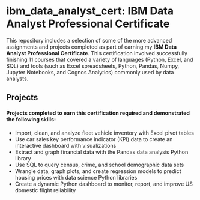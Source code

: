 # ibm_data_analyst_cert: IBM Data Analyst Professional Certificate
This repository includes a selection of some of the more advanced assignments and projects completed as part of earning my **IBM Data Analyst Professional Certificate**. This certification involved successfully finishing 11 courses that covered a variety of languages (Python, Excel, and SQL) and tools (such as Excel spreadsheets, Python, Pandas, Numpy, Jupyter Notebooks, and Cognos Analytics) commonly used by data analysts.


## Projects
#### Projects completed to earn this certification required and demonstrated the following skills:
- Import, clean, and analyze fleet vehicle inventory with Excel pivot tables
- Use car sales key performance indicator (KPI) data to create an interactive dashboard with visualizations
- Extract and graph financial data with the Pandas data analysis Python library
- Use SQL to query census, crime, and school demographic data sets
- Wrangle data, graph plots, and create regression models to predict housing prices with data science Python libraries
- Create a dynamic Python dashboard to monitor, report, and improve US domestic flight reliability
